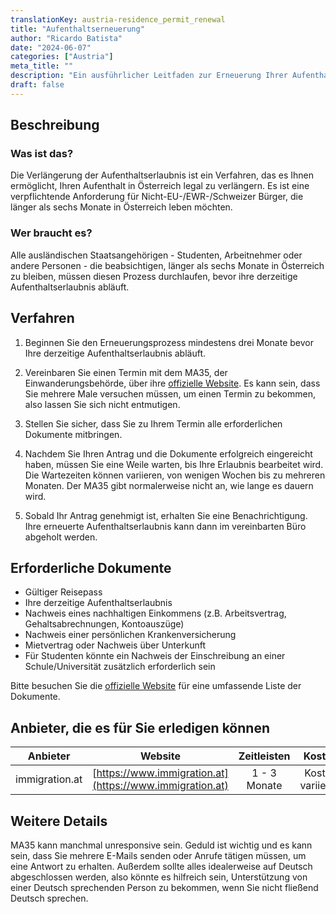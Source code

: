```yaml
---
translationKey: austria-residence_permit_renewal
title: "Aufenthaltserneuerung"
author: "Ricardo Batista"
date: "2024-06-07"
categories: ["Austria"]
meta_title: ""
description: "Ein ausführlicher Leitfaden zur Erneuerung Ihrer Aufenthaltserlaubnis in Österreich"
draft: false
---
```


## Beschreibung
### Was ist das?
Die Verlängerung der Aufenthaltserlaubnis ist ein Verfahren, das es Ihnen ermöglicht, Ihren Aufenthalt in Österreich legal zu verlängern. Es ist eine verpflichtende Anforderung für Nicht-EU-/EWR-/Schweizer Bürger, die länger als sechs Monate in Österreich leben möchten.

### Wer braucht es?
Alle ausländischen Staatsangehörigen - Studenten, Arbeitnehmer oder andere Personen - die beabsichtigen, länger als sechs Monate in Österreich zu bleiben, müssen diesen Prozess durchlaufen, bevor ihre derzeitige Aufenthaltserlaubnis abläuft.

## Verfahren
1. Beginnen Sie den Erneuerungsprozess mindestens drei Monate bevor Ihre derzeitige Aufenthaltserlaubnis abläuft.

2. Vereinbaren Sie einen Termin mit dem MA35, der Einwanderungsbehörde, über ihre [offizielle Website](https://www.wien.gv.at/english/administration/civilstatus/migration/). Es kann sein, dass Sie mehrere Male versuchen müssen, um einen Termin zu bekommen, also lassen Sie sich nicht entmutigen.

3. Stellen Sie sicher, dass Sie zu Ihrem Termin alle erforderlichen Dokumente mitbringen.

5. Nachdem Sie Ihren Antrag und die Dokumente erfolgreich eingereicht haben, müssen Sie eine Weile warten, bis Ihre Erlaubnis bearbeitet wird. Die Wartezeiten können variieren, von wenigen Wochen bis zu mehreren Monaten. Der MA35 gibt normalerweise nicht an, wie lange es dauern wird.

6. Sobald Ihr Antrag genehmigt ist, erhalten Sie eine Benachrichtigung. Ihre erneuerte Aufenthaltserlaubnis kann dann im vereinbarten Büro abgeholt werden.

## Erforderliche Dokumente
* Gültiger Reisepass
* Ihre derzeitige Aufenthaltserlaubnis
* Nachweis eines nachhaltigen Einkommens (z.B. Arbeitsvertrag, Gehaltsabrechnungen, Kontoauszüge)
* Nachweis einer persönlichen Krankenversicherung
* Mietvertrag oder Nachweis über Unterkunft
* Für Studenten könnte ein Nachweis der Einschreibung an einer Schule/Universität zusätzlich erforderlich sein

Bitte besuchen Sie die [offizielle Website](https://www.wien.gv.at/english/administration/civilstatus/migration/) für eine umfassende Liste der Dokumente.

## Anbieter, die es für Sie erledigen können

| Anbieter        |     Website     |     Zeitleisten    |       Kosten      |
| --------------- | --------------- |  :-------------: | :-------------: |
| immigration.at      |  [https://www.immigration.at](https://www.immigration.at)       |      1 - 3 Monate      |        Kosten variieren       |

## Weitere Details
MA35 kann manchmal unresponsive sein. Geduld ist wichtig und es kann sein, dass Sie mehrere E-Mails senden oder Anrufe tätigen müssen, um eine Antwort zu erhalten. 
Außerdem sollte alles idealerweise auf Deutsch abgeschlossen werden, also könnte es hilfreich sein, Unterstützung von einer Deutsch sprechenden Person zu bekommen, wenn Sie nicht fließend Deutsch sprechen.